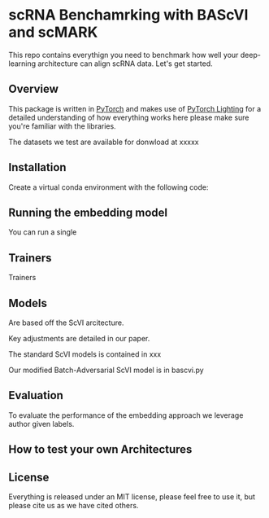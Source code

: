 # scRNA Benchamrking with BAScVI and scMARK

This repo contains everythign you need to benchmark how well your deep-learning architecture can align scRNA data. Let's get started.


## Overview

This package is written in [PyTorch](https://pytorch.org/) and makes use of [PyTorch Lighting](https://www.pytorchlightning.ai/) for a detailed understanding of how everything works here please make sure you're familiar with the libraries.

The datasets we test are available for donwload at xxxxx

## Installation

Create a virtual conda environment with the following code:



## Running the embedding model

You can run a single

## Trainers

Trainers 


## Models

Are based off the ScVI arcitecture.

Key adjustments are detailed in our paper.

The standard ScVI models is contained in xxx

Our modified Batch-Adversarial ScVI model is in bascvi.py

## Evaluation

To evaluate the performance of the embedding approach we leverage author given labels.

## How to test your own Architectures




## License

Everything is released under an MIT license, please feel free to use it, but please cite us as we have cited others.


